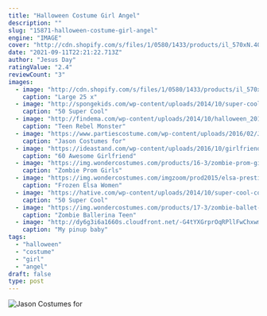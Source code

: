 ```yaml
---
title: "Halloween Costume Girl Angel"
description: ""
slug: "15871-halloween-costume-girl-angel"
engine: "IMAGE"
cover: "http://cdn.shopify.com/s/files/1/0580/1433/products/il_570xN.408537566_gy0l_grande.jpg?v=1487548002"
date: "2021-09-11T22:21:22.713Z"
author: "Jesus Day"
ratingValue: "2.4"
reviewCount: "3"
images:
  - image: "http://cdn.shopify.com/s/files/1/0580/1433/products/il_570xN.408537566_gy0l_grande.jpg?v=1487548002"
    caption: "Large 25 x"
  - image: "http://spongekids.com/wp-content/uploads/2014/10/super-cool-costume-ideas/30-batwoman-costume.jpg"
    caption: "50 Super Cool"
  - image: "http://findema.com/wp-content/uploads/2014/10/halloween_20146014.jpg"
    caption: "Teen Rebel Monster"
  - image: "https://www.partiescostume.com/wp-content/uploads/2016/02/Jason-Halloween-Costumes.jpg"
    caption: "Jason Costumes for"
  - image: "https://ideastand.com/wp-content/uploads/2016/10/girlfriend-group-costume/58-girlfriend-group-costume-ideas.jpg"
    caption: "60 Awesome Girlfriend"
  - image: "https://img.wondercostumes.com/products/16-3/zombie-prom-girls-costumes-529.jpg"
    caption: "Zombie Prom Girls"
  - image: "https://img.wondercostumes.com/imgzoom/prod2015/elsa-prestige-costume.jpg"
    caption: "Frozen Elsa Women"
  - image: "https://hative.com/wp-content/uploads/2014/10/super-cool-costume-ideas/15-raggedy-ann-costume.jpg"
    caption: "50 Super Cool"
  - image: "https://img.wondercostumes.com/products/17-3/zombie-ballet-dancer-girls-costume.jpg"
    caption: "Zombie Ballerina Teen"
  - image: "http://dy6g3i6a1660s.cloudfront.net/-G4tYXGrprOqRPllFwChxwmQDMA/tl-5b/my-pinup-baby.jpg"
    caption: "My pinup baby"
tags:
  - "halloween"
  - "costume"
  - "girl"
  - "angel"
draft: false
type: post
---
```



![Jason Costumes for](https://www.partiescostume.com/wp-content/uploads/2016/02/Jason-Halloween-Costumes.jpg "Jason Costumes for")


<!--inArticleAds-->

<!--galleryOne-->


<!--inArticleAds-->

<!--galleryTwo-->


<!--galleryThree-->

